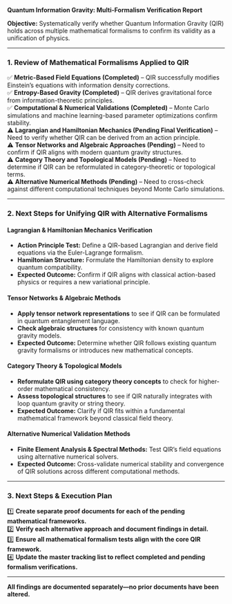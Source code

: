 **Quantum Information Gravity: Multi-Formalism Verification Report**

**Objective:** Systematically verify whether Quantum Information Gravity (QIR) holds across multiple mathematical formalisms to confirm its validity as a unification of physics.

---

### **1. Review of Mathematical Formalisms Applied to QIR**
✅ **Metric-Based Field Equations (Completed)** – QIR successfully modifies Einstein’s equations with information density corrections.  
✅ **Entropy-Based Gravity (Completed)** – QIR derives gravitational force from information-theoretic principles.  
✅ **Computational & Numerical Validations (Completed)** – Monte Carlo simulations and machine learning-based parameter optimizations confirm stability.  
⚠️ **Lagrangian and Hamiltonian Mechanics (Pending Final Verification)** – Need to verify whether QIR can be derived from an action principle.  
⚠️ **Tensor Networks and Algebraic Approaches (Pending)** – Need to confirm if QIR aligns with modern quantum gravity structures.  
⚠️ **Category Theory and Topological Models (Pending)** – Need to determine if QIR can be reformulated in category-theoretic or topological terms.  
⚠️ **Alternative Numerical Methods (Pending)** – Need to cross-check against different computational techniques beyond Monte Carlo simulations.

---

### **2. Next Steps for Unifying QIR with Alternative Formalisms**

#### **Lagrangian & Hamiltonian Mechanics Verification**
- **Action Principle Test:** Define a QIR-based Lagrangian and derive field equations via the Euler-Lagrange formalism.
- **Hamiltonian Structure:** Formulate the Hamiltonian density to explore quantum compatibility.
- **Expected Outcome:** Confirm if QIR aligns with classical action-based physics or requires a new variational principle.

#### **Tensor Networks & Algebraic Methods**
- **Apply tensor network representations** to see if QIR can be formulated in quantum entanglement language.
- **Check algebraic structures** for consistency with known quantum gravity models.
- **Expected Outcome:** Determine whether QIR follows existing quantum gravity formalisms or introduces new mathematical concepts.

#### **Category Theory & Topological Models**
- **Reformulate QIR using category theory concepts** to check for higher-order mathematical consistency.
- **Assess topological structures** to see if QIR naturally integrates with loop quantum gravity or string theory.
- **Expected Outcome:** Clarify if QIR fits within a fundamental mathematical framework beyond classical field theory.

#### **Alternative Numerical Validation Methods**
- **Finite Element Analysis & Spectral Methods:** Test QIR’s field equations using alternative numerical solvers.
- **Expected Outcome:** Cross-validate numerical stability and convergence of QIR solutions across different computational methods.

---

### **3. Next Steps & Execution Plan**
1️⃣ **Create separate proof documents for each of the pending mathematical frameworks.**  
2️⃣ **Verify each alternative approach and document findings in detail.**  
3️⃣ **Ensure all mathematical formalism tests align with the core QIR framework.**  
4️⃣ **Update the master tracking list to reflect completed and pending formalism verifications.**  

---

**All findings are documented separately—no prior documents have been altered.**

